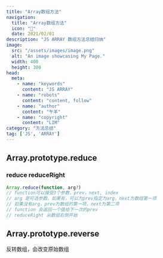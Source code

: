 ```yaml
---
title: "Array数组方法"
navigation:
  title: "Array数组方法"
  icon: "🏡"
  date: 2021/02/01
description: "JS ARRAY 数组方法总结归纳"
image:
  src: "/assets/images/image.png"
  alt: "An image showcasing My Page."
  width: 400
  height: 300
head:
  meta:
    - name: "keywords"
      content: "JS ARRAY"
    - name: "robots"
      content: "content, follow"
    - name: "author"
      content: "午羊"
    - name: "copyright"
      content: "LIM"
category: "方法总结"
tag: ['JS', 'ARRAY']
---
```


## Array.prototype.reduce

### reduce reduceRight

```js
Array.reduce(function, arg?)
// function可以接受3个参数，prev，next, index
// arg 是可选参数，如果有，可以为prev指定为arg，next为数组第一项
// 如果没有arg，prev为数组的第一项，next为第二项
// function 会返回一个值给下一次的prev
// reduceRight 从数组右侧开始
```

## Array.prototype.reverse

反转数组，会改变原始数组

